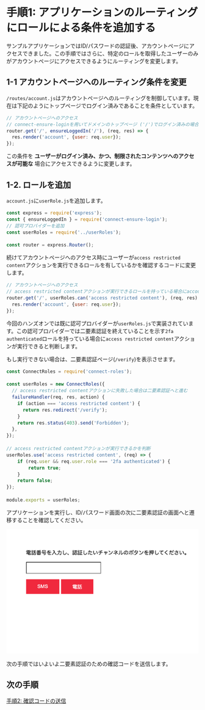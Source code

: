 # 手順1: アプリケーションのルーティングにロールによる条件を追加する

サンプルアプリケーションではID/パスワードの認証後、アカウントページにアクセスできました。この手順ではさらに、特定のロールを取得したユーザーのみがアカウントページにアクセスできるようにルーティングを変更します。

## 1-1 アカウントページへのルーティング条件を変更

`/routes/account.js`はアカウントページへのルーティングを制御しています。現在は下記のようにトップページでログイン済みであることを条件としています。

```js
// アカウントページへのアクセス
// connect-ensure-loginを用いてドメインのトップページ ('/')でログイン済みの場合にaccountを表示
router.get('/', ensureLoggedIn('/'), (req, res) => {
  res.render('account', {user: req.user});
});
```

この条件を __ユーザーがログイン済み、かつ、制限されたコンテンツへのアクセスが可能な__ 場合にアクセスできるように変更します。

## 1-2. ロールを追加

`account.js`に`userRole.js`を追加します。

```js
const express = require('express');
const { ensureLoggedIn } = require('connect-ensure-login');
// 認可プロバイダーを追加
const userRoles = require('../userRoles');

const router = express.Router();
```

続けてアカウントページへのアクセス時にユーザーが`access restricted content`アクションを実行できるロールを有しているかを確認するコードに変更します。

```js
// アカウントページへのアクセス
// access restricted contentアクションが実行できるロールを持っている場合にaccountを表示
router.get('/', userRoles.can('access restricted content'), (req, res) => {
  res.render('account', {user: req.user});
});
```

今回のハンズオンでは既に認可プロバイダーが`userRoles.js`で実装されています。この認可プロバイダーでは二要素認証を終えていることを示す`2fa authenticated`ロールを持っている場合に`access restricted content`アクションが実行できると判断します。

もし実行できない場合は、二要素認証ページ(`/verify`)を表示させます。

```js
const ConnectRoles = require('connect-roles');

const userRoles = new ConnectRoles({
  // access restricted contentアクションに失敗した場合は二要素認証へと進む
  failureHandler(req, res, action) {
    if (action === 'access restricted content') {
      return res.redirect('/verify');
    }
    return res.status(403).send('Forbidden');
  },
});

// access restricted contentアクションが実行できるかを判断
userRoles.use('access restricted content', (req) => {
    if (req.user && req.user.role === '2fa authenticated') {
        return true;
    }
    return false;
});

module.exports = userRoles;
```

アプリケーションを実行し、ID/パスワード画面の次に二要素認証の画面へと遷移することを確認してください。

![二要素認証画面](../assets/02-verification.png)

次の手順ではいよいよ二要素認証のための確認コードを送信します。

## 次の手順

[手順2: 確認コードの送信](02-Send-Verification-Code.md)